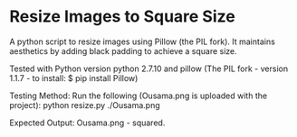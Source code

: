 # Resize Images to Square Size
A python script to resize images using Pillow (the PIL fork). It maintains aesthetics by adding black padding to achieve a square size.

Tested with Python version python 2.7.10 and pillow (The PIL fork - version 1.1.7 - to install: $ pip install Pillow)

Testing Method: 
Run the following (Ousama.png is uploaded with the project):
python resize.py ./Ousama.png

Expected Output:
Ousama.png - squared. 
